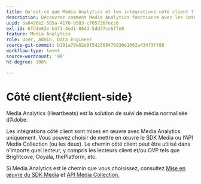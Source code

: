```yaml
---
title: Qu’est-ce que Media Analytics et les intégrations côté client ?
description: Découvrez comment Media Analytics fonctionne avec les intégrations côté client et le SDK Media et/ou l’API Media Collection.
uuid: ba0496e2-585a-4176-b583-c705726fecc6
exl-id: 6fd4e82e-b471-4ed1-864d-5dd77cc6ffe0
feature: Media Analytics
role: User, Admin, Data Engineer
source-git-commit: b191a79e02e0f542368470830e1662a434f3ff88
workflow-type: tm+mt
source-wordcount: '98'
ht-degree: 100%

---
```


# Côté client{#client-side}

Media Analytics (Heartbeats) est la solution de suivi de média normalisée d’Adobe.

Les intégrations côté client sont mises en œuvre avec Media Analytics uniquement. Vous pouvez choisir de mettre en œuvre le SDK Media ou l’API Media Collection (ou les deux). Le chemin côté client peut être utilisé dans n’importe quel lecteur, y compris les lecteurs client et/ou OVP tels que Brightcove, Ooyala, thePlatform, etc.

Si Media Analytics est le chemin que vous choisissez, consultez [Mise en œuvre du SDK Media](/help/implementation/media-sdk/media-sdk-overview.md) et [API Media Collection.](/help/implementation/media-collection-api/mc-api-overview.md)
